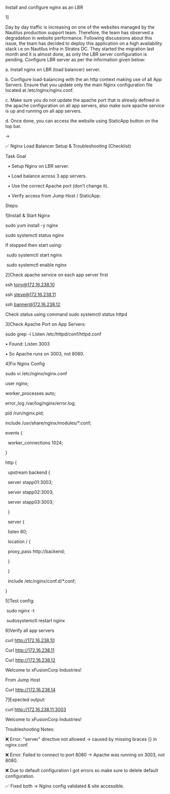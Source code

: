 Install and configure nginx as an LBR



1]

Day by day traffic is increasing on one of the websites managed by the Nautilus production support team. Therefore, the team has observed a degradation in website performance. Following discussions about this issue, the team has decided to deploy this application on a high availability stack i.e on Nautilus infra in Stratos DC. They started the migration last month and it is almost done, as only the LBR server configuration is pending. Configure LBR server as per the information given below:





a. Install nginx on LBR (load balancer) server.



b. Configure load-balancing with the an http context making use of all App Servers. Ensure that you update only the main Nginx configuration file located at /etc/nginx/nginx.conf.



c. Make sure you do not update the apache port that is already defined in the apache configuration on all app servers, also make sure apache service is up and running on all app servers.



d. Once done, you can access the website using StaticApp button on the top bar.



->



✅ Nginx Load Balancer Setup \& Troubleshooting (Checklist)



Task Goal

&nbsp;	• Setup Nginx on LBR server.

&nbsp;	• Load balance across 3 app servers.

&nbsp;	• Use the correct Apache port (don’t change it).

&nbsp;	• Verify access from Jump Host / StaticApp.





Steps:

1]Install \& Start Nginx

sudo yum install -y nginx



sudo systemctl status nginx



If stopped then start using:

&nbsp;sudo systemctl start nginx 

&nbsp;sudo systemctl enable nginx



2]Check apache service on each app server first



ssh tony@172.16.238.10

ssh steve@172.16.238.11

ssh banner@172.16.238.12 



Check status using command sudo systemctl status httpd





3]Check Apache Port on App Servers:

sudo grep -i Listen /etc/httpd/conf/httpd.conf



• Found: Listen 3003

• So Apache runs on 3003, not 8080.







4]Fix Nginx Config



sudo vi /etc/nginx/nginx.conf



user nginx;

worker\_processes auto;

error\_log /var/log/nginx/error.log;

pid /run/nginx.pid;



include /usr/share/nginx/modules/\*.conf;



events {

&nbsp;   worker\_connections 1024;

}



http {

&nbsp;   upstream backend {

&nbsp;       server stapp01:3003;

&nbsp;       server stapp02:3003;

&nbsp;       server stapp03:3003;

&nbsp;   }



&nbsp;   server {

&nbsp;       listen 80;



&nbsp;       location / {

&nbsp;           proxy\_pass http://backend;

&nbsp;       }

&nbsp;   }



&nbsp;   include /etc/nginx/conf.d/\*.conf;

}



5]Test config:

&nbsp;sudo  nginx -t 

&nbsp;sudosystemctl restart nginx



6]Verify all app servers



curl http://172.16.238.10

Curl http://172.16.238.11

Curl http://172.16.238.12



Welcome to xFusionCorp Industries!



From Jump Host



Curl http://172.16.238.14



7]Expected output:

curl http://172.16.238.11:3003

Welcome to xFusionCorp Industries!



Troubleshooting Notes:



❌ Error: "server" directive not allowed → caused by missing braces {} in nginx.conf.

❌ Error: Failed to connect to port 8080 → Apache was running on 3003, not 8080.

❌ Due to default configuration I got errors so make sure to delete default configuration.

✅ Fixed both → Nginx config validated \& site accessible.

&nbsp;



